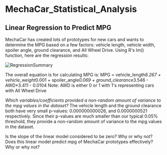 # MechaCar_Statistical_Analysis

## Linear Regression to Predict MPG
MechaCar has created lots of prototypes for new cars and wants to determine the MPG based on a few factors: vehicle length, vehicle width, spoiler angle, ground clearance, and All Wheel Drive. Using R's lm() function, here are the regression results:

![RegressionSummary](https://user-images.githubusercontent.com/30487641/139344354-02ee42fa-08d3-49f1-9400-82a6aea81ec2.PNG)

The overall equation is for calculating MPG is: 
MPG = vehicle_length*6.267 + vehicle_weight*0.001 + spoiler_angle*0.069 + ground_clearance*3.546 - AWD*3.411 - 0.0104
Note: AWD is either 0 or 1 with 1's representing cars with All Wheel Drive

*Which variables/coefficients provided a non-random amount of variance to the mpg values in the dataset?*
The vehicle length and the ground clearance both have very small p-values: 0.000000000026, and 0.0000000521 respectively. Since their p-values are much smaller than our typical 0.05% threshold, they provide a non-random amount of variance to the mpg values in the dataset.





Is the slope of the linear model considered to be zero? Why or why not?
Does this linear model predict mpg of MechaCar prototypes effectively? Why or why not?
